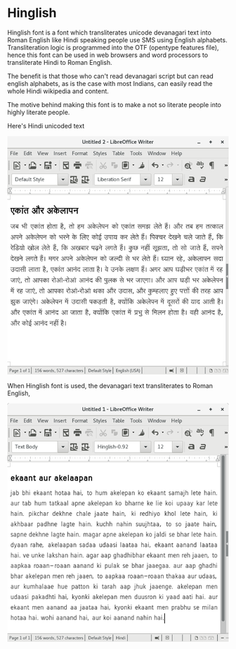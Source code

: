 # Hinglish
Hinglish font is a font which transliterates unicode devanagari text into Roman English like Hindi speaking people use SMS using English alphabets. Transliteration logic is programmed into the OTF (opentype features file), hence this font can be used in web browsers and word processors to transliterate Hindi to Roman English.

The benefit is that those who can't read devanagari script but can read english alphabets, as is the case with most Indians, can easily read the whole Hindi wikipedia and content. 

The motive behind making this font is to make a not so literate people into highly literate people. 

Here's Hindi unicoded text

![](https://github.com/fastrizwaan/Hinglish/raw/master/Hindi.png)


When Hinglish font is used, the devanagari text transliterates to Roman English, 

![](https://github.com/fastrizwaan/Hinglish/raw/master/Roman.png)
